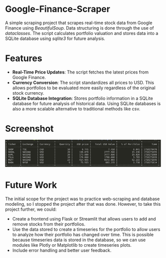 # Google-Finance-Scraper

A simple scraping project that scrapes real-time stock data from Google Finance using *BeautifulSoup*. Data structuring is done through the use of *dataclasses*. The script calculates portfolio valuation and stores data into a SQLite database using *sqlite3* for future analysis.

# Features
- **Real-Time Price Updates**: The script fetches the latest prices from Google Finance.
- **Currency Conversion**: The script standardizes all prices to USD. This allows portfolios to be evaluated more easily regardless of the original stock currency.
- **SQLite Database Integration**: Stores portfolio information in a SQLite database for future analysis of historical data. Using SQLite databases is also a more scalable alternative to traditional methods like csv.

# Screenshot
![Alt text](image.png)

# Future Work
The initial scope for the project was to practice web-scraping and database modeling, so I stopped the project after that was done. However, to take this project further, we could:

- Create a frontend using Flask or Streamlit that allows users to add and remove stocks from their portfolios.
- Use the data stored to create a timeseries for the portfolio to allow users to analyze how their portfolio has changed over time. This is possible because timeseries data is stored in the database, so we can use modules like Plotly or Matplotlib to create timeseries plots.
- Include error handling and better user feedback.
